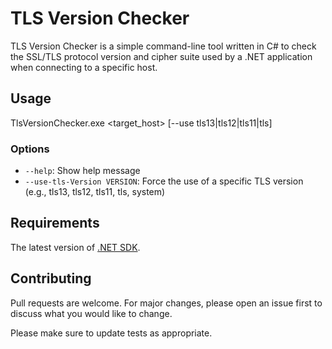 # TLS Version Checker

TLS Version Checker is a simple command-line tool written in C# to check the SSL/TLS protocol version and cipher suite used by a .NET application when connecting to a specific host.

## Usage
TlsVersionChecker.exe <target_host> [--use tls13|tls12|tls11|tls]

### Options

- `--help`: Show help message
- `--use-tls-Version VERSION`: Force the use of a specific TLS version (e.g., tls13, tls12, tls11, tls, system)

## Requirements

The latest version of [.NET SDK](https://dotnet.microsoft.com/download/dotnet).


## Contributing

Pull requests are welcome. For major changes, please open an issue first to discuss what you would like to change.

Please make sure to update tests as appropriate.
